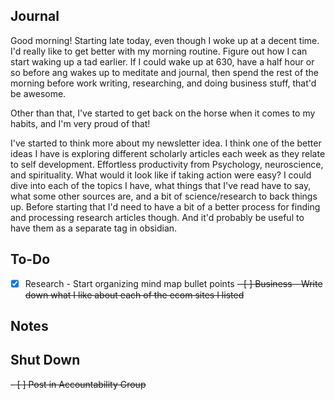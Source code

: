 ## Journal
Good morning! Starting late today, even though I woke up at a decent time. I'd really like to get better with my morning routine. Figure out how I can start waking up a tad earlier. If I could wake up at 630, have a half hour or so before ang wakes up to meditate and journal, then spend the rest of the morning before work writing, researching, and doing business stuff, that'd be awesome.

Other than that, I've started to get back on the horse when it comes to my habits, and I'm very proud of that! 

I've started to think more about my newsletter idea. I think one of the better ideas I have is exploring different scholarly articles each week as they relate to self development. Effortless productivity from Psychology, neuroscience, and spirituality. What would it look like if taking action were easy? I could dive into each of the topics I have, what things that I've read have to say, what some other sources are, and a bit of science/research to back things up. Before starting that I'd need to have a bit of a better process for finding and processing research articles though. And it'd probably be useful to have them as a separate tag in obsidian.  

## To-Do
- [x] Research - Start organizing mind map bullet points 
<del>- [ ] Business - Write down what I like about each of the ecom sites I listed</del>

## Notes


## Shut Down
<del>- [ ] Post in Accountability Group</del>